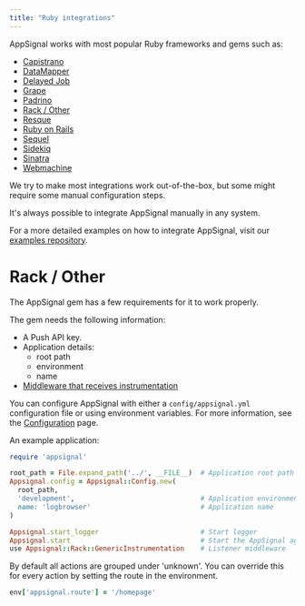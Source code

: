 ```yaml
---
title: "Ruby integrations"
---
```


AppSignal works with most popular Ruby frameworks and gems such as:

* [Capistrano](capistrano.html)
* [DataMapper](datamapper.html)
* [Delayed Job](delayed-job.html)
* [Grape](grape.html)
* [Padrino](padrino.html)
* [Rack / Other](#rack-other)
* [Resque](resque.html)
* [Ruby on Rails](rails.html)
* [Sequel](sequel.html)
* [Sidekiq](sidekiq.html)
* [Sinatra](sinatra.html)
* [Webmachine](webmachine.html)

We try to make most integrations work out-of-the-box, but some might require
some manual configuration steps.

It's always possible to integrate AppSignal manually in any system.

For a more detailed examples on how to integrate AppSignal, visit our [examples
repository][examples-repo].

<a name="rack-other"></a>
# Rack / Other

The AppSignal gem has a few requirements for it to work properly.

The gem needs the following information:

* A Push API key.
* Application details:
  * root path
  * environment
  * name
* [Middleware that receives instrumentation](https://github.com/appsignal/appsignal-ruby/blob/master/lib/appsignal/rack/generic_instrumentation.rb)

You can configure AppSignal with either a `config/appsignal.yml` configuration
file or using environment variables. For more information, see the
[Configuration][gem-configuration] page.

An example application:

```ruby
require 'appsignal'

root_path = File.expand_path('../', __FILE__)  # Application root path
Appsignal.config = Appsignal::Config.new(
  root_path,
  'development',                               # Application environment
  name: 'logbrowser'                           # Application name
)

Appsignal.start_logger                         # Start logger
Appsignal.start                                # Start the AppSignal agent
use Appsignal::Rack::GenericInstrumentation    # Listener middleware
```

By default all actions are grouped under 'unknown'. You can override this for
every action by setting the route in the environment.

```ruby
env['appsignal.route'] = '/homepage'
```

[gem-configuration]: /gem-settings/configuration.html
[examples-repo]: https://github.com/appsignal/appsignal-examples
